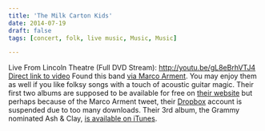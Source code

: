 ```yaml
---
title: 'The Milk Carton Kids'
date: 2014-07-19
draft: false
tags: [concert, folk, live music, Music, Music]

---
```


Live From Lincoln Theatre (Full DVD Stream): http://youtu.be/gL8eBrhVTJ4 [Direct link to video](http://youtu.be/gL8eBrhVTJ4) Found this band [via Marco Arment](https://twitter.com/marcoarment/status/490321351631056896). You may enjoy them as well if you like folksy songs with a touch of acoustic guitar magic. Their first two albums are supposed to be available for free on [their website](http://www.themilkcartonkids.com) but perhaps because of the Marco Arment tweet, their [Dropbox](http://db.tt/czHe7sK) account is suspended due to too many downloads. Their 3rd album, the Grammy nominated Ash & Clay, [is available on iTunes](https://itunes.apple.com/ca/album/the-ash-clay/id586847819?uo=4&at=10l4Ki).[](https://itunes.apple.com/ca/artist/the-milk-carton-kids/id447349428?uo=4&at=10l4Ki)